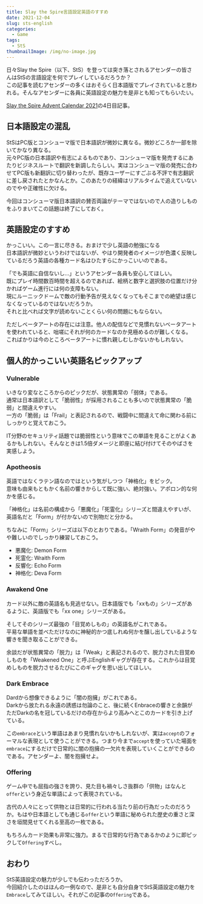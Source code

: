 ```yaml
---
title: Slay the Spire言語設定英語のすすめ
date: 2021-12-04
slug: sts-english
categories:
  - Game
tags:
  - StS
thumbnailImage: /img/no-image.jpg
---
```

日々Slay the Spire（以下、StS）を登っては突き落とされるアセンダーの皆さんはStSの言語設定を何でプレイしているだろうか？  
この記事を読むアセンダーの多くはおそらく日本語版でプレイされていると思われる。そんなアセンダーに各員に英語設定の魅力を是非とも知ってもらいたい。
<!--more-->

[Slay the Spire Advent Calendar 2021](https://adventar.org/calendars/7186)の4日目記事。

## 日本語設定の混乱
StSはPC版とコンシューマ版で日本語訳が微妙に異なる。微妙どころか一部を除いてかなり異なる。  
元々PC版の日本語訳や有志によるものであり、コンシューマ版を発売するにあたりビジネスルートで翻訳を新調したらしい。実はコンシューマ版の発売に合わせてPC版も新翻訳に切り替わったが、既存ユーザーにすごぶる不評で有志翻訳に差し戻されたとかなんとか。このあたりの経緯はリアルタイムで追えていないのでやや正確性に欠ける。

今回はコンシューマ版日本語訳の賛否両論がテーマではないので人の造りしものをふりまいてこの話題は終了にしておく。

## 英語設定のすすめ
かっこいい。この一言に尽きる。おまけで少し英語の勉強になる  
日本語訳が微妙というわけではないが、やはり開発者のイメージが色濃く反映しているだろう英語の各種カード名はひたすらにかっこいいのである。

「でも英語に自信ないし...」というアセンダー各員も安心してほしい。  
既にプレイ時間数百時間を超えるのであれば、絵柄と数字と選択肢の位置だけ分かればゲーム進行には何の支障もない。  
現にルーニックドームで敵の行動予告が見えなくなってもそこまでの絶望は感じなくなっているのではないだろうか。  
それと比べれば文字が読めないことくらい何の問題にもならない。

ただしベータアートの存在には注意。他人の配信などで見慣れないベータアートを使われていると、咄嗟にそれが何のカードなのか見極めるのが難しくなる。  
こればかりは今のところベータアートに慣れ親しむしかないかもしれない。


## 個人的かっこいい英語名ピックアップ

### Vulnerable
いきなり変なところからのピックだが、状態異常の「弱体」である。  
通常は日本語訳として「脆弱性」が採用されることも多いので状態異常の「脆弱」と間違えやすい。  
一方の「脆弱」は「Frail」と表記されるので、戦闘中に間違えて命に関わる前にしっかりと覚えておこう。

IT分野のセキュリティ話題では脆弱性という意味でこの単語を見ることがよくあるかもしれない。そんなときは1.5倍ダメージと即座に結び付けてそのやばさを実感しよう。

### Apotheosis
英語ではなくラテン語なのではという気がしつつ「神格化」をピック。  
意味も由来もともかく名前の響きからして既に強い、絶対強い。アポロン的な何かを感じる。

「神格化」は名前の構成から「悪魔化」「死霊化」シリーズと間違えやすいが、英語名だと「Form」が付かないので別物だと分かる。

ちなみに「Form」シリーズは以下のとおりである。「Wraith Form」の発音がやや難しいのでしっかり練習しておこう。
- 悪魔化: Demon Form
- 死霊化: Wraith Form
- 反響化: Echo Form
- 神格化: Deva Form

### Awakend One
カード以外に敵の英語名も見逃せない。日本語版でも「xxもの」シリーズがあるように、英語版でも「xx one」シリーズがある。  

そしてそのシリーズ最強の「目覚めしもの」の英語名がこれである。  
平易な単語を並べただけなのに神秘的かつ底しれぬ何かを醸し出しているような響きを聞き取ることができる。

余談だが状態異常の「脱力」は「Weak」と表記されるので、脱力された目覚めしものを「Weakened One」と呼ぶEnglishギャグが存在する。これからは目覚めしものを脱力させるたびにこのギャグを思い出してほしい。

### Dark Embrace
Dardから想像できるように「闇の抱擁」がこれである。  
Darkから放たれる永遠の誘惑は勿論のこと、後に続くEnbraceの響きと余韻がただDarkの名を冠しているだけの存在からより高みへとこのカードを引き上げている。

この`embrace`という単語はあまり見慣れないかもしれないが、実は`accept`のフォーマルな表現として使うことができる。つまり今まで`accept`を使っていた場面を`embrace`にするだけで日常的に闇の抱擁の一欠片を表現していくことができるのである。アセンダーよ、闇を抱擁せよ。


### Offering
ゲーム中でも屈指の強さを誇り、見た目も禍々しさ抜群の「供物」はなんと`offer`という身近な単語によって表現されている。  

古代の人々にとって供物とは日常的に行われる当たり前の行為だったのだろうか。もはや日本語としても通じる`offer`という単語に秘められた歴史の重さと深さを垣間見せてくれる至高の一枚である。  

もちろんカード効果も非常に強力。まるで日常的な行為であるかのように即ピックして`Offering`すべし。

## おわり
StS英語設定の魅力が少しでも伝わっただろうか。  
今回紹介したのはほんの一例なので、是非とも自分自身でStS英語設定の魅力を`Embrace`してみてほしい。それがこの記事の`Offering`である。
